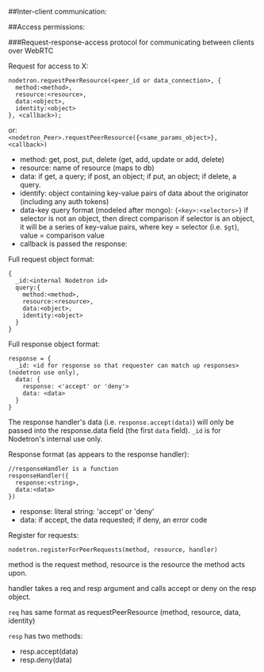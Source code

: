 ##Inter-client communication:

##Access permissions:


###Request-response-access protocol for communicating between clients over WebRTC

Request for access to X:

    nodetron.requestPeerResource(<peer_id or data_connection>, {
      method:<method>,
      resource:<resource>,
      data:<object>,
      identity:<object>
    }, <callback>);

or:  
`<nodetron_Peer>.requestPeerResource({<same_params_object>}, <callback>)`

* method: get, post, put, delete (get, add, update or add, delete)
* resource: name of resource (maps to db)
* data: if get, a query; if post, an object; if put, an object; if delete, a query.
* identify: object containing key-value pairs of data about the originator (including any auth tokens)
* data-key query format (modeled after mongo): `{<key>:<selectors>}`
    if selector is not an object, then direct comparison
    if selector is an object, it will be a series of key-value pairs, where key = selector (i.e. `$gt`), value = comparison value
* callback is passed the response:

Full request object format:

    {
      _id:<internal Nodetron id>
      query:{
        method:<method>,
        resource:<resource>,
        data:<object>,
        identity:<object>
      }
    }




Full response object format:

    response = {
      _id: <id for response so that requester can match up responses> (nodetron use only),
      data: {
        response: <'accept' or 'deny'>
        data: <data>
      }
    }

The response handler's data (i.e. `response.accept(data)`) will only be passed into the response.data field (the first `data` field). `_id` is for Nodetron's internal use only.

Response format (as appears to the response handler):

    //responseHandler is a function
    responseHandler({
      response:<string>,
      data:<data>
    })

* response: literal string: 'accept' or 'deny'
* data: if accept, the data requested; if deny, an error code

Register for requests:

`nodetron.registerForPeerRequests(method, resource, handler)`

method is the request method, resource is the resource the method acts upon.

handler takes a req and resp argument and calls accept or deny on the resp object.

`req` has same format as requestPeerResource (method, resource, data, identity)

`resp` has two methods:  
* resp.accept(data)
* resp.deny(data)
